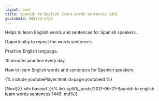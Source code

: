 ```yaml
---
layout: post
title: Spanish to English learn words sentences 1462 
youtubeId: DQ5Vsd-sfpY
---
```

 
 
Helps to learn English words and sentences for Spanish speakers.

Opportunitiy to repeat the words sentences. 

Practice English language. 
 
10 minutes practice every day. 
 
How to learn English words and sentences for Spanish speakers 
 
{% include youtubePlayer.html id=page.youtubeId %}
 
 
[Next]({{ site.baseurl }}{% link  split1/_posts/2017-06-21-Spanish to english learn words sentences 1449 .md%})
 
